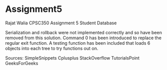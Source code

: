 # Assignment5

Rajat Walia
CPSC350
Assignment 5
Student Database

Serialization and rollback were not implemented correctly and so have been removed from this solution. Command 0 has been introduced to replace the regular exit function. A testing function has been included that loads 6 objects into each tree to try functions out on. 

Sources:
SimpleSnippets
Cplusplus
StackOverflow
TutorialsPoint
GeeksForGeeks
